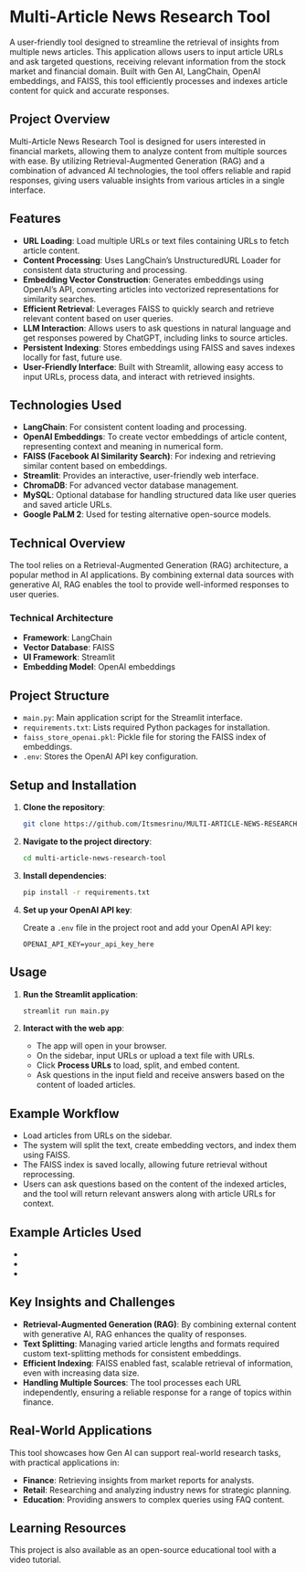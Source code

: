 
# Multi-Article News Research Tool

A user-friendly tool designed to streamline the retrieval of insights from multiple news articles. This application allows users to input article URLs and ask targeted questions, receiving relevant information from the stock market and financial domain. Built with Gen AI, LangChain, OpenAI embeddings, and FAISS, this tool efficiently processes and indexes article content for quick and accurate responses.

## Project Overview

Multi-Article News Research Tool is designed for users interested in financial markets, allowing them to analyze content from multiple sources with ease. By utilizing Retrieval-Augmented Generation (RAG) and a combination of advanced AI technologies, the tool offers reliable and rapid responses, giving users valuable insights from various articles in a single interface.

## Features

- **URL Loading**: Load multiple URLs or text files containing URLs to fetch article content.
- **Content Processing**: Uses LangChain’s UnstructuredURL Loader for consistent data structuring and processing.
- **Embedding Vector Construction**: Generates embeddings using OpenAI’s API, converting articles into vectorized representations for similarity searches.
- **Efficient Retrieval**: Leverages FAISS to quickly search and retrieve relevant content based on user queries.
- **LLM Interaction**: Allows users to ask questions in natural language and get responses powered by ChatGPT, including links to source articles.
- **Persistent Indexing**: Stores embeddings using FAISS and saves indexes locally for fast, future use.
- **User-Friendly Interface**: Built with Streamlit, allowing easy access to input URLs, process data, and interact with retrieved insights.

## Technologies Used

- **LangChain**: For consistent content loading and processing.
- **OpenAI Embeddings**: To create vector embeddings of article content, representing context and meaning in numerical form.
- **FAISS (Facebook AI Similarity Search)**: For indexing and retrieving similar content based on embeddings.
- **Streamlit**: Provides an interactive, user-friendly web interface.
- **ChromaDB**: For advanced vector database management.
- **MySQL**: Optional database for handling structured data like user queries and saved article URLs.
- **Google PaLM 2**: Used for testing alternative open-source models.

## Technical Overview

The tool relies on a Retrieval-Augmented Generation (RAG) architecture, a popular method in AI applications. By combining external data sources with generative AI, RAG enables the tool to provide well-informed responses to user queries.

### Technical Architecture

- **Framework**: LangChain
- **Vector Database**: FAISS
- **UI Framework**: Streamlit
- **Embedding Model**: OpenAI embeddings

## Project Structure

- `main.py`: Main application script for the Streamlit interface.
- `requirements.txt`: Lists required Python packages for installation.
- `faiss_store_openai.pkl`: Pickle file for storing the FAISS index of embeddings.
- `.env`: Stores the OpenAI API key configuration.

## Setup and Installation

1. **Clone the repository**:

    ```bash
    git clone https://github.com/Itsmesrinu/MULTI-ARTICLE-NEWS-RESEARCH-TOOL.git
    ```

2. **Navigate to the project directory**:

    ```bash
    cd multi-article-news-research-tool
    ```

3. **Install dependencies**:

    ```bash
    pip install -r requirements.txt
    ```

4. **Set up your OpenAI API key**:

    Create a `.env` file in the project root and add your OpenAI API key:

    ```plaintext
    OPENAI_API_KEY=your_api_key_here
    ```

## Usage

1. **Run the Streamlit application**:

    ```bash
    streamlit run main.py
    ```

2. **Interact with the web app**:
   - The app will open in your browser.
   - On the sidebar, input URLs or upload a text file with URLs.
   - Click **Process URLs** to load, split, and embed content.
   - Ask questions in the input field and receive answers based on the content of loaded articles.

## Example Workflow

- Load articles from URLs on the sidebar.
- The system will split the text, create embedding vectors, and index them using FAISS.
- The FAISS index is saved locally, allowing future retrieval without reprocessing.
- Users can ask questions based on the content of the indexed articles, and the tool will return relevant answers along with article URLs for context.

## Example Articles Used

- [^1]: [Tata Motors Gains Certificates for Production-Linked Payouts](https://www.moneycontrol.com/news/business/tata-motors-mahindra-gain-certificates-for-production-linked-payouts-11281691.html)
- [^2]:[Tata Motors Launches Punch ICNG](https://www.moneycontrol.com/news/business/tata-motors-launches-punch-icng-price-starts-at-rs-7-1-lakh-11098751.html)
- [^3]:[Buy Tata Motors: Target of Rs 743](https://www.moneycontrol.com/news/business/stocks/buy-tata-motors-target-of-rs-743-kr-choksey-11080811.html)



## Key Insights and Challenges

- **Retrieval-Augmented Generation (RAG)**: By combining external content with generative AI, RAG enhances the quality of responses.
- **Text Splitting**: Managing varied article lengths and formats required custom text-splitting methods for consistent embeddings.
- **Efficient Indexing**: FAISS enabled fast, scalable retrieval of information, even with increasing data size.
- **Handling Multiple Sources**: The tool processes each URL independently, ensuring a reliable response for a range of topics within finance.

## Real-World Applications

This tool showcases how Gen AI can support real-world research tasks, with practical applications in:

- **Finance**: Retrieving insights from market reports for analysts.
- **Retail**: Researching and analyzing industry news for strategic planning.
- **Education**: Providing answers to complex queries using FAQ content.

## Learning Resources

This project is also available as an open-source educational tool with a video tutorial.
